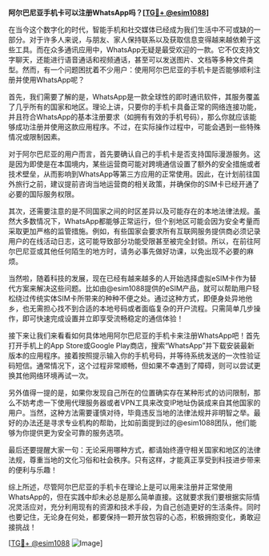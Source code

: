 **阿尔巴尼亚手机卡可以注册WhatsApp吗？[[TG💪+ @esim1088](https://t.me/s/esim1088)]**

在当今这个数字化的时代，智能手机和社交媒体已经成为我们生活中不可或缺的一部分。对于许多人来说，与朋友、家人保持联系以及获取信息变得越来越依赖于这些工具。而在众多通讯应用中，WhatsApp无疑是最受欢迎的一款。它不仅支持文字聊天，还能进行语音通话和视频通话，甚至可以发送图片、文档等多种文件类型。然而，有一个问题困扰着不少用户：使用阿尔巴尼亚的手机卡是否能够顺利注册并使用WhatsApp呢？

首先，我们需要了解的是，WhatsApp是一款全球性的即时通讯软件，其服务覆盖了几乎所有的国家和地区。理论上讲，只要你的手机卡具备正常的网络连接功能，并且符合WhatsApp的基本注册要求（如拥有有效的手机号码），那么你就应该能够成功注册并使用这款应用程序。不过，在实际操作过程中，可能会遇到一些特殊情况或限制因素。

对于阿尔巴尼亚的用户而言，首先要确认自己的手机卡是否支持国际漫游服务。这是因为即使是在本国境内，某些运营商可能对跨境通信设置了额外的安全措施或者技术壁垒，从而影响到WhatsApp等第三方应用的正常使用。因此，在计划前往国外旅行之前，建议提前咨询当地运营商的相关政策，并确保你的SIM卡已经开通了必要的国际服务权限。

其次，还需要注意的是不同国家之间的时区差异以及可能存在的本地法律法规。虽然大多数情况下，WhatsApp都能够正常运行，但个别地区可能会因为安全考量而采取更加严格的监管措施。例如，有些国家会要求所有互联网服务提供商必须记录用户的在线活动日志，这可能导致部分功能受限甚至被完全封锁。所以，在前往阿尔巴尼亚或其他任何陌生的地方时，请务必事先做好功课，以免出现不必要的麻烦。

当然啦，随着科技的发展，现在已经有越来越多的人开始选择虚拟eSIM卡作为替代方案来解决这些问题。比如由@esim1088提供的eSIM产品，就可以帮助用户轻松绕过传统实体SIM卡所带来的种种不便之处。通过这种方式，即便身处异地他乡，也无需担心找不到合适的本地号码或者面临复杂的开户流程。只需简单几步操作，即可快速完成设置并立即享受流畅稳定的通信体验！

接下来让我们来看看如何具体地用阿尔巴尼亚的手机卡来注册WhatsApp吧！首先打开手机上的App Store或Google Play商店，搜索“WhatsApp”并下载安装最新版本的应用程序。接着按照提示输入你的手机号码，并等待系统发送的一次性验证码短信。通常情况下，这个过程非常顺畅，但如果不幸遇到了障碍，则可以尝试更换其他网络环境再试一次。

另外值得一提的是，如果你发现自己所在的位置确实存在某种形式的访问限制，那么不妨考虑一下使用代理服务器或者VPN工具来改变IP地址伪装成来自其他国家的用户。当然，这种方法需要谨慎对待，毕竟违反当地的法律法规并非明智之举。最好的办法还是寻求专业机构的帮助，比如前面提到过的@esim1088团队，他们能够为你提供更为安全可靠的服务选项。

最后还要提醒大家一句：无论采用哪种方式，都请始终遵守相关国家和地区的法律法规，尊重当地的文化习俗和社会秩序。只有这样，才能真正享受到科技进步带来的便利与乐趣！

综上所述，尽管阿尔巴尼亚的手机卡在理论上是可以用来注册并正常使用WhatsApp的，但在实践中却未必总是那么简单直接。这就要求我们要根据实际情况灵活应对，充分利用现有的资源和技术手段，为自己创造更好的生活条件。同时也要记住，无论身在何处，都要保持一颗开放包容的心态，积极拥抱变化，勇敢迎接挑战！

[[TG💪+ @esim1088](https://t.me/s/esim1088) ![Image](https://i.postimg.cc/4NQfJmqS/Snipaste-2025-05-13-00-14-12.png)]